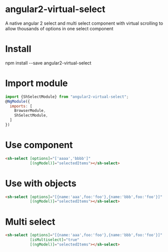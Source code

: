 # angular2-virtual-select
A native angular 2 select and multi select component with virtual scrolling to allow thousands of options in one select component

# Install
npm install --save angular2-virtual-select

# Import module
```javascript
import {ShSelectModule} from "angular2-virtual-select";
@NgModule({
  imports: [
    BrowserModule,
    ShSelectModule,
  ]
})
```
# Use component
```html
<sh-select [options]="['aaaa','bbbb']"
           [(ngModel)]="selectedItems"></sh-select>  
```

# Use with objects
```html
<sh-select [options]="[{name:'aaa',foo:'foo'},{name:'bbb',foo:'foo'}]"
           [(ngModel)]="selectedItems"></sh-select>  
```

# Multi select
```html
<sh-select [options]="[{name:'aaa',foo:'foo'},{name:'bbb',foo:'foo'}]"
           [isMultiselect]="true"
           [(ngModel)]="selectedItems"></sh-select>  
```
